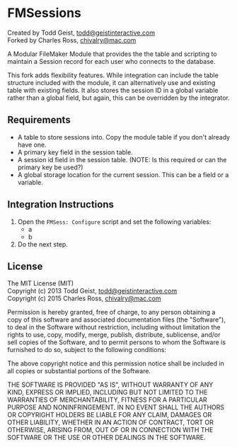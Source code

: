 FMSessions
==========

Created by Todd Geist, todd@geistinteractive.com  
Forked by Charles Ross, chivalry@mac.com

A Modular FileMaker Module that provides the the table and scripting to maintain a Session record
for each user who connects to the database.

This fork adds flexibility features. While integration can include the table structure included
with the module, it can alternatively use and existing table with existing fields. It also stores
the session ID in a global variable rather than a global field, but again, this can be overridden
by the integrator.

Requirements
------------

- A table to store sessions into. Copy the module table if you don't already have one.
- A primary key field in the session table.
- A session id field in the session table. (NOTE: Is this required or can the primary key be used?)
- A global storage location for the current session. This can be a field or a variable.

Integration Instructions
------------------------

1. Open the `FMSess: Configure` script and set the following variables:
    - a
    - b
2. Do the next step.

License
-------
The MIT License (MIT)  
Copyright (c) 2013 Todd Geist, todd@geistinteractive.com  
Copyright (c) 2015 Charles Ross, chivalry@mac.com

Permission is hereby granted, free of charge, to any person obtaining a copy of this software and
associated documentation files (the "Software"), to deal in the Software without restriction, including
without limitation the rights to use, copy, modify, merge, publish, distribute, sublicense, and/or sell
copies of the Software, and to permit persons to whom the Software is furnished to do so, subject
to the following conditions:

The above copyright notice and this permission notice shall be included in all copies or substantial
portions of the Software.

THE SOFTWARE IS PROVIDED "AS IS", WITHOUT WARRANTY OF ANY KIND, EXPRESS OR IMPLIED,
INCLUDING BUT NOT LIMITED TO THE WARRANTIES OF MERCHANTABILITY, FITNESS FOR A
PARTICULAR PURPOSE AND NONINFRINGEMENT. IN NO EVENT SHALL THE AUTHORS OR COPYRIGHT
HOLDERS BE LIABLE FOR ANY CLAIM, DAMAGES OR OTHER LIABILITY, WHETHER IN AN ACTION
OF CONTRACT, TORT OR OTHERWISE, ARISING FROM, OUT OF OR IN CONNECTION WITH THE
SOFTWARE OR THE USE OR OTHER DEALINGS IN THE SOFTWARE.
